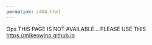 ```yaml
---
permalink: /404.html
---
```

Ops THIS PAGE IS NOT AVAILABLE...
PLEASE USE THIS https://mikeowino.github.io
